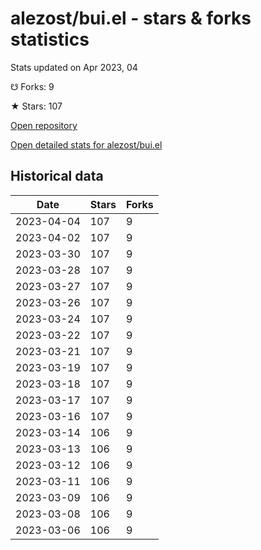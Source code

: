 # alezost/bui.el - stars & forks statistics

Stats updated on Apr 2023, 04

☋ Forks: 9

★ Stars: 107

[Open repository](https://github.com/alezost/bui.el)

[Open detailed stats for alezost/bui.el](https://reviewgithub.com/rep/alezost/bui.el)

## Historical data
| Date | Stars | Forks |
|------|-------|-------|
| 2023-04-04 | 107 | 9 | 
| 2023-04-02 | 107 | 9 | 
| 2023-03-30 | 107 | 9 | 
| 2023-03-28 | 107 | 9 | 
| 2023-03-27 | 107 | 9 | 
| 2023-03-26 | 107 | 9 | 
| 2023-03-24 | 107 | 9 | 
| 2023-03-22 | 107 | 9 | 
| 2023-03-21 | 107 | 9 | 
| 2023-03-19 | 107 | 9 | 
| 2023-03-18 | 107 | 9 | 
| 2023-03-17 | 107 | 9 | 
| 2023-03-16 | 107 | 9 | 
| 2023-03-14 | 106 | 9 | 
| 2023-03-13 | 106 | 9 | 
| 2023-03-12 | 106 | 9 | 
| 2023-03-11 | 106 | 9 | 
| 2023-03-09 | 106 | 9 | 
| 2023-03-08 | 106 | 9 | 
| 2023-03-06 | 106 | 9 | 


